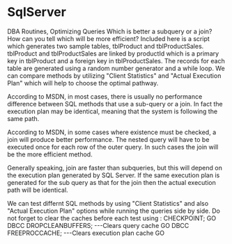 # SqlServer
DBA Routines, Optimizing Queries
Which is better a subquery or a join? How can you tell which will be more efficient?
Included here is a script which generates two sample tables, tblProduct and tblProductSales. tblProduct and tblProductSales are linked by  productId which is a primary key in tblProduct and a foreign key in tblProductSales.
The records for each table are generated using a random number generator and a while loop. 
We can compare methods by utilizing "Client Statistics" and "Actual Execution Plan" which will help to choose the optimal pathway.

According to MSDN, in most cases, there is usually no performance difference between SQL methods that use a sub-query or a join.
In fact the execution plan may be identical, meaning that the system is following the same path.

According to MSDN, in some cases where existence must be checked, a join will produce better performance.
The nested query will have to be executed once for each row of the outer query. 
In such cases the join will be the more efficient method.

Generally speaking, join are faster than subqueries, but this will depend on the execution plan generated by SQL Server.
If the same execution plan is generated for the sub query as that for the join then the actual execution path will be identical.

We can test differnt SQL methods by using "Client Statistics" and also "Actual Execution Plan" options while running the queries side by side.
Do not forget to clear the caches before each test using :
CHECKPOINT;
GO
DBCC DROPCLEANBUFFERS; ---Clears query cache
GO
DBCC FREEPROCCACHE; ---Clears execution plan cache
GO
